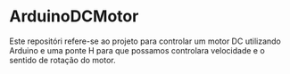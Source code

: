 # ArduinoDCMotor
Este repositóri refere-se ao projeto para controlar um motor DC utilizando Arduino e uma ponte H para que possamos controlara velocidade e o sentido de rotação do motor.
